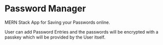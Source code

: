 # Password Manager

MERN Stack App for Saving your Passwords online.

User can add Password Entries and the passwords will be encrypted with a passkey which will be provided by the User itself.
